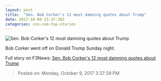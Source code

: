 ```yaml
---
layout: post
title:  "Sen. Bob Corker's 12 most damning quotes about Trump"
date: 2017-10-09 15:37:39Z
categories: cnn-com-top-stories
---
```


![Sen. Bob Corker's 12 most damning quotes about Trump](http://i2.cdn.cnn.com/cnnnext/dam/assets/140418155142-senator-bob-corker-story-top.jpg)

Bob Corker went off on Donald Trump Sunday night.


Full story on F3News: [Sen. Bob Corker's 12 most damning quotes about Trump](http://www.f3nws.com/n/TetfFH)

> Posted on: Monday, October 9, 2017 3:37:39 PM
